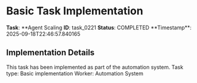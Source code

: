 # Basic Task Implementation

**Task**: **Agent Scaling
**ID**: task_0221
**Status**: COMPLETED
**Timestamp\*\*: 2025-09-18T22:46:57.840165

## Implementation Details

This task has been implemented as part of the automation system.
Task type: Basic implementation
Worker: Automation System
